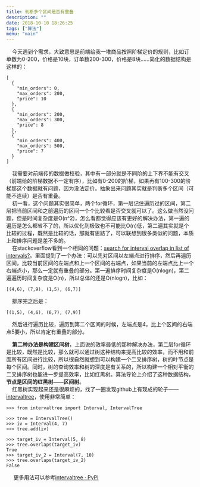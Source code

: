 ```yaml
---
title: 判断多个区间是否有重叠
description: ""
date: 2018-10-10 18:26:25
tags: ["算法"]
menu: "main" 
---
```

&nbsp;&nbsp;&nbsp;&nbsp;今天遇到个需求，大致意思是前端给我一堆商品按照阶梯定价的规则，比如订单数为0-200，价格是10块，订单数200-300，价格是8块……简化的数据结构是这样的：  

```
[
  {
    "min_orders": 0,
    "max_orders": 200,
    "price": 10
  },
  {
    "min_orders": 200,
    "max_orders": 300,
    "price": 8
  },
  {
    "min_orders": 400,
    "max_orders": 500,
    "price": 7
  }
]
```
&nbsp;&nbsp;&nbsp;&nbsp;我需要对前端传的数据做校验，其中有一部分就是不同阶的上下界不能有交叉（前端给的阶梯数据不一定有序），比如有0-200的阶梯，如果再有100-300的阶梯那这个数据就有问题，因为没法定价。抽象出来问题其实就是判断多个区间（可能不连续）是否有重叠。  
&nbsp;&nbsp;&nbsp;&nbsp;初一看，这个问题其实很简单，两个for循环，第一层记住遍历过的区间，第二层把当前区间和之前遍历的区间一个个比较看是否交叉就可以了。这么做当然没问题，但是时间复杂度是O(n^2)，怎么看都觉得应该有更好的解决办法，第一遍的遍历是怎么都省不了的，所以优化到极致也不可能比O(n)低，第二遍其实就是个比较的过程，既然是比较的话，那就有思路了，可以联想到很多类似的问题，本质上和排序问题是差不多的。  
&nbsp;&nbsp;&nbsp;&nbsp;在stackoverflow看到一个相同的问题：[search for interval overlap in list of intervals?](https://stackoverflow.com/questions/4446112/search-for-interval-overlap-in-list-of-intervals)。里面提到了一个办法：可以先对区间以左端点进行排序，然后再遍历区间，比较当前区间的左端点和上一个区间的右端点，如果当前的左端点比上一个右端点小，那么一定就有重叠的部分。第一遍排序时间复杂度是O(nlogn)，第二遍遍历时间复杂度是O(n)，所以总体的还是O(nlogn)，比如：  

```
[(4,6), (7,9), (1,5), (6,7)]
```

&nbsp;&nbsp;&nbsp;&nbsp;排序完之后是：  

```
[(1,5), (4,6), (6,7), (7,9)]
```
&nbsp;&nbsp;&nbsp;&nbsp;然后进行遍历比较，遍历到第二个区间的时候，左端点是4，比上个区间的右端点5要小，所以肯定有重叠的部分。

&nbsp;&nbsp;&nbsp;&nbsp;**第二种办法是构建区间树**，上面说的效率最低的那种解决办法，第二层for循环是比较，既然是比较，那么就可以通过树这种结构来提高比较的效率，而不用和前面所有区间进行比较，所以很自然就想到可以构建一个二叉排序树，树的叶节点是每个区间。同时，树的查询效率和树的深度是有关系的，所以构建一个相对平衡的二叉排序树也能进一步提高效率，比如红黑树。算法导论上介绍了这种数据结构，**节点是区间的红黑树——区间树**。  
&nbsp;&nbsp;&nbsp;&nbsp;红黑树实现起来还是很麻烦的，找了一圈发现github上有现成的轮子——[intervaltree](https://github.com/chaimleib/intervaltree)，使用非常简单：  

```
>>> from intervaltree import Interval, IntervalTree

>>> tree = IntervalTree()
>>> iv = Interval(4, 7)
>>> tree.add(iv)

>>> target_iv = Interval(5, 8)
>>> tree.overlaps(target_iv)
True
>>> target_iv_2 = Interval(7, 10)
>>> tree.overlaps(target_iv_2)
False

```

&nbsp;&nbsp;&nbsp;&nbsp; 更多用法可以参考[intervaltree · PyPI](https://pypi.org/project/intervaltree/)